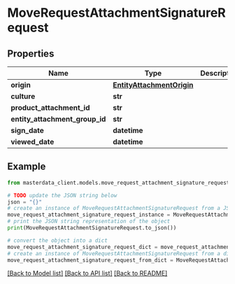 # MoveRequestAttachmentSignatureRequest


## Properties

Name | Type | Description | Notes
------------ | ------------- | ------------- | -------------
**origin** | [**EntityAttachmentOrigin**](EntityAttachmentOrigin.md) |  | [optional] 
**culture** | **str** |  | [optional] 
**product_attachment_id** | **str** |  | [optional] 
**entity_attachment_group_id** | **str** |  | [optional] 
**sign_date** | **datetime** |  | [optional] 
**viewed_date** | **datetime** |  | [optional] 

## Example

```python
from masterdata_client.models.move_request_attachment_signature_request import MoveRequestAttachmentSignatureRequest

# TODO update the JSON string below
json = "{}"
# create an instance of MoveRequestAttachmentSignatureRequest from a JSON string
move_request_attachment_signature_request_instance = MoveRequestAttachmentSignatureRequest.from_json(json)
# print the JSON string representation of the object
print(MoveRequestAttachmentSignatureRequest.to_json())

# convert the object into a dict
move_request_attachment_signature_request_dict = move_request_attachment_signature_request_instance.to_dict()
# create an instance of MoveRequestAttachmentSignatureRequest from a dict
move_request_attachment_signature_request_from_dict = MoveRequestAttachmentSignatureRequest.from_dict(move_request_attachment_signature_request_dict)
```
[[Back to Model list]](../README.md#documentation-for-models) [[Back to API list]](../README.md#documentation-for-api-endpoints) [[Back to README]](../README.md)



